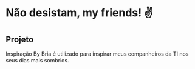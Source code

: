 # Não desistam, my friends! ✌ 

## Projeto
Inspiração By Bria é utilizado para inspirar meus companheiros da TI nos seus dias mais sombrios. 
<br>




